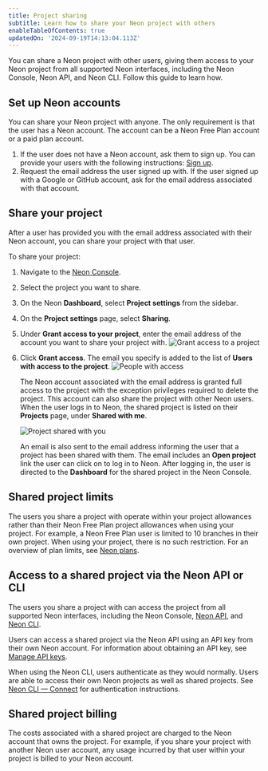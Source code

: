```yaml
---
title: Project sharing
subtitle: Learn how to share your Neon project with others
enableTableOfContents: true
updatedOn: '2024-09-19T14:13:04.113Z'
---
```


You can share a Neon project with other users, giving them access to your Neon project from all supported Neon interfaces, including the Neon Console, Neon API, and Neon CLI. Follow this guide to learn how.

## Set up Neon accounts

You can share your Neon project with anyone. The only requirement is that the user has a Neon account. The account can be a Neon Free Plan account or a paid plan account.

1. If the user does not have a Neon account, ask them to sign up. You can provide your users with the following instructions: [Sign up](/docs/get-started-with-neon/signing-up).
2. Request the email address the user signed up with. If the user signed up with a Google or GitHub account, ask for the email address associated with that account.

## Share your project

After a user has provided you with the email address associated with their Neon account, you can share your project with that user.

To share your project:

1. Navigate to the [Neon Console](https://console.neon.tech/app/projects).
2. Select the project you want to share.
3. On the Neon **Dashboard**, select **Project settings** from the sidebar.
4. On the **Project settings** page, select **Sharing**.
5. Under **Grant access to your project**, enter the email address of the account you want to share your project with.
   ![Grant access to a project](/docs/guides/sharing_grant_access.png)
6. Click **Grant access**. The email you specify is added to the list of **Users with access to the project**.
   ![People with access](/docs/guides/sharing_people_with_access.png)

   The Neon account associated with the email address is granted full access to the project with the exception privileges required to delete the project. This account can also share the project with other Neon users. When the user logs in to Neon, the shared project is listed on their **Projects** page, under **Shared with me**.

   ![Project shared with you](/docs/guides/shared_with_you.png)

   An email is also sent to the email address informing the user that a project has been shared with them. The email includes an **Open project** link the user can click on to log in to Neon. After logging in, the user is directed to the **Dashboard** for the shared project in the Neon Console.

## Shared project limits

The users you share a project with operate within your project allowances rather than their Neon Free Plan project allowances when using your project. For example, a Neon Free Plan user is limited to 10 branches in their own project. When using your project, there is no such restriction. For an overview of plan limits, see [Neon plans](/docs/introduction/plans#neon-plans).

## Access to a shared project via the Neon API or CLI

The users you share a project with can access the project from all supported Neon interfaces, including the Neon Console, [Neon API](https://api-docs.neon.tech/reference/getting-started-with-neon-api), and [Neon CLI](/docs/reference/neon-cli).

Users can access a shared project via the Neon API using an API key from their own Neon account. For information about obtaining an API key, see [Manage API keys](/docs/manage/api-keys).

When using the Neon CLI, users authenticate as they would normally. Users are able to access their own Neon projects as well as shared projects. See [Neon CLI — Connect](/docs/reference/cli-install#connect) for authentication instructions.

## Shared project billing

The costs associated with a shared project are charged to the Neon account that owns the project. For example, if you share your project with another Neon user account, any usage incurred by that user within your project is billed to your Neon account.
